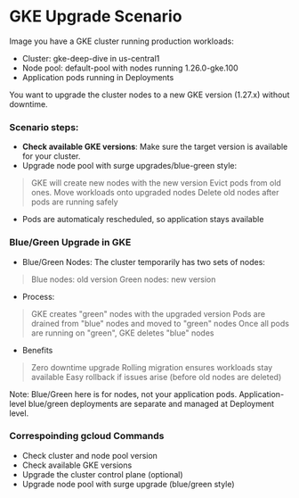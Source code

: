 # GKE Upgrade Scenario 
Image you have a GKE cluster running production workloads: 
- Cluster: gke-deep-dive in us-central1
- Node pool: default-pool with nodes running 1.26.0-gke.100
- Application pods running in Deployments

You want to upgrade the cluster nodes to a new GKE version (1.27.x) without downtime. 

### Scenario steps: 
- **Check available GKE versions**: Make sure the target version is available for your cluster. 
- Upgrade node pool with surge upgrades/blue-green style:
> GKE will create new nodes with the new version
> Evict pods from old ones.
> Move workloads onto upgraded nodes
> Delete old nodes after pods are running safely
- Pods are automaticaly rescheduled, so application stays available 

### Blue/Green Upgrade in GKE 
- Blue/Green Nodes: The cluster temporarily has two sets of nodes:
> Blue nodes: old version 
> Green nodes: new version 

- Process:
> GKE creates "green" nodes with the upgraded version
> Pods are drained from "blue" nodes and moved to "green" nodes
> Once all pods are running on "green", GKE deletes "blue" nodes

- Benefits
> Zero downtime upgrade
> Rolling migration ensures workloads stay available 
> Easy rollback if issues arise (before old nodes are deleted)

Note: Blue/Green here is for nodes, not your application pods. Application-level blue/green deployments are separate and managed at Deployment level.


### Correspoinding gcloud Commands 

- Check cluster and node pool version 
- Check available GKE versions 
- Upgrade the cluster control plane (optional)
- Upgrade node pool with surge upgrade (blue/green style)